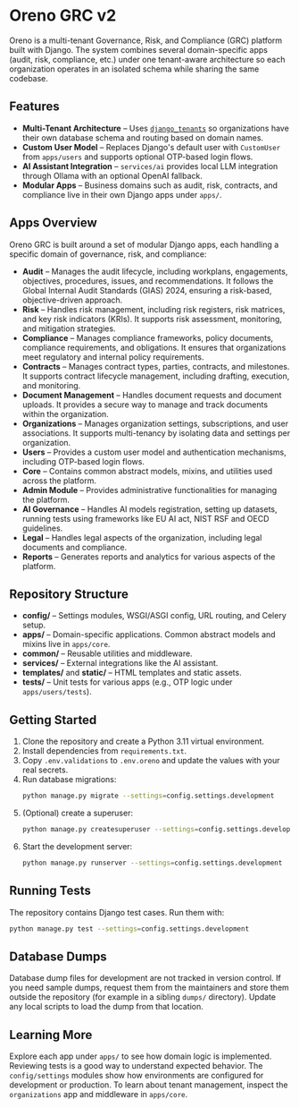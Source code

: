 # Oreno GRC v2

Oreno is a multi-tenant Governance, Risk, and Compliance (GRC) platform built with Django. The system combines several domain-specific apps (audit, risk, compliance, etc.) under one tenant-aware architecture so each organization operates in an isolated schema while sharing the same codebase.

## Features

- **Multi-Tenant Architecture** – Uses [`django_tenants`](https://github.com/django-tenants/django-tenants) so organizations have their own database schema and routing based on domain names.
- **Custom User Model** – Replaces Django's default user with `CustomUser` from `apps/users` and supports optional OTP-based login flows.
- **AI Assistant Integration** – `services/ai` provides local LLM integration through Ollama with an optional OpenAI fallback.
- **Modular Apps** – Business domains such as audit, risk, contracts, and compliance live in their own Django apps under `apps/`.

## Apps Overview

Oreno GRC is built around a set of modular Django apps, each handling a specific domain of governance, risk, and compliance:

- **Audit** – Manages the audit lifecycle, including workplans, engagements, objectives, procedures, issues, and recommendations. It follows the Global Internal Audit Standards (GIAS) 2024, ensuring a risk-based, objective-driven approach.
- **Risk** – Handles risk management, including risk registers, risk matrices, and key risk indicators (KRIs). It supports risk assessment, monitoring, and mitigation strategies.
- **Compliance** – Manages compliance frameworks, policy documents, compliance requirements, and obligations. It ensures that organizations meet regulatory and internal policy requirements.
- **Contracts** – Manages contract types, parties, contracts, and milestones. It supports contract lifecycle management, including drafting, execution, and monitoring.
- **Document Management** – Handles document requests and document uploads. It provides a secure way to manage and track documents within the organization.
- **Organizations** – Manages organization settings, subscriptions, and user associations. It supports multi-tenancy by isolating data and settings per organization.
- **Users** – Provides a custom user model and authentication mechanisms, including OTP-based login flows.
- **Core** – Contains common abstract models, mixins, and utilities used across the platform.
- **Admin Module** – Provides administrative functionalities for managing the platform.
- **AI Governance** – Handles AI models registration, setting up datasets, running tests using frameworks like EU AI act, NIST RSF and OECD guidelines.
- **Legal** – Handles legal aspects of the organization, including legal documents and compliance.
- **Reports** – Generates reports and analytics for various aspects of the platform.

## Repository Structure

- **config/** – Settings modules, WSGI/ASGI config, URL routing, and Celery setup.
- **apps/** – Domain-specific applications. Common abstract models and mixins live in `apps/core`.
- **common/** – Reusable utilities and middleware.
- **services/** – External integrations like the AI assistant.
- **templates/** and **static/** – HTML templates and static assets.
- **tests/** – Unit tests for various apps (e.g., OTP logic under `apps/users/tests`).

## Getting Started

1. Clone the repository and create a Python 3.11 virtual environment.
2. Install dependencies from `requirements.txt`.
3. Copy `.env.validations` to `.env.oreno` and update the values with your real secrets.
4. Run database migrations:
   ```bash
   python manage.py migrate --settings=config.settings.development
   ```
5. (Optional) create a superuser:
   ```bash
   python manage.py createsuperuser --settings=config.settings.development
   ```
6. Start the development server:
   ```bash
   python manage.py runserver --settings=config.settings.development
   ```

## Running Tests

The repository contains Django test cases. Run them with:

```bash
python manage.py test --settings=config.settings.development
```

## Database Dumps

Database dump files for development are not tracked in version control.
If you need sample dumps, request them from the maintainers and store them
outside the repository (for example in a sibling `dumps/` directory).
Update any local scripts to load the dump from that location.

## Learning More

Explore each app under `apps/` to see how domain logic is implemented. Reviewing tests is a good way to understand expected behavior. The `config/settings` modules show how environments are configured for development or production. To learn about tenant management, inspect the `organizations` app and middleware in `apps/core`.
